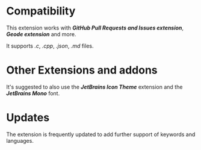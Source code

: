 # Compatibility

This extension works with ***GitHub Pull Requests and Issues extension***, ***Geode extension*** and more.

It supports *.c*, *.cpp*, *.json*, *.md* files.

# Other Extensions and addons

It's suggested to also use the ***JetBrains Icon Theme*** extension and the ***JetBrains Mono*** font.

# Updates

The extension is frequently updated to add further support of keywords and languages.
